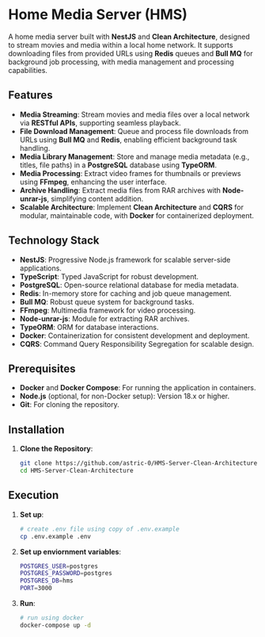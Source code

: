 # Home Media Server (HMS)

A home media server built with **NestJS** and **Clean Architecture**, designed to stream movies and media within a local home network. It supports downloading files from provided URLs using **Redis** queues and **Bull MQ** for background job processing, with media management and processing capabilities.

## Features

- **Media Streaming**: Stream movies and media files over a local network via **RESTful APIs**, supporting seamless playback.
- **File Download Management**: Queue and process file downloads from URLs using **Bull MQ** and **Redis**, enabling efficient background task handling.
- **Media Library Management**: Store and manage media metadata (e.g., titles, file paths) in a **PostgreSQL** database using **TypeORM**.
- **Media Processing**: Extract video frames for thumbnails or previews using **FFmpeg**, enhancing the user interface.
- **Archive Handling**: Extract media files from RAR archives with **Node-unrar-js**, simplifying content addition.
- **Scalable Architecture**: Implement **Clean Architecture** and **CQRS** for modular, maintainable code, with **Docker** for containerized deployment.

## Technology Stack

- **NestJS**: Progressive Node.js framework for scalable server-side applications.
- **TypeScript**: Typed JavaScript for robust development.
- **PostgreSQL**: Open-source relational database for media metadata.
- **Redis**: In-memory store for caching and job queue management.
- **Bull MQ**: Robust queue system for background tasks.
- **FFmpeg**: Multimedia framework for video processing.
- **Node-unrar-js**: Module for extracting RAR archives.
- **TypeORM**: ORM for database interactions.
- **Docker**: Containerization for consistent development and deployment.
- **CQRS**: Command Query Responsibility Segregation for scalable design.

## Prerequisites

- **Docker** and **Docker Compose**: For running the application in containers.
- **Node.js** (optional, for non-Docker setup): Version 18.x or higher.
- **Git**: For cloning the repository.

## Installation

1. **Clone the Repository**:
   ```bash
   git clone https://github.com/astric-0/HMS-Server-Clean-Architecture.git
   cd HMS-Server-Clean-Architecture

## Execution

1. **Set up**:
   ```bash
   # create .env file using copy of .env.example
   cp .env.example .env
2. **Set up enviornment variables**:
   ```bash
   POSTGRES_USER=postgres
   POSTGRES_PASSWORD=postgres
   POSTGRES_DB=hms
   PORT=3000  
3. **Run**:
   ```bash
   # run using docker
   docker-compose up -d
